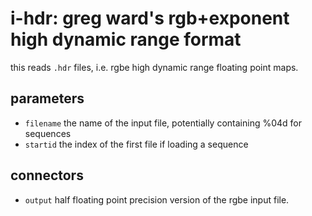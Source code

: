 # i-hdr: greg ward's rgb+exponent high dynamic range format

this reads `.hdr` files, i.e. rgbe high dynamic range floating
point maps.

## parameters

* `filename` the name of the input file, potentially containing %04d for sequences
* `startid` the index of the first file if loading a sequence

## connectors

* `output` half floating point precision version of the rgbe input file.
